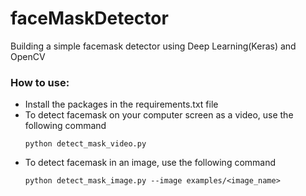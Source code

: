 # faceMaskDetector
Building a simple facemask detector using Deep Learning(Keras) and OpenCV

### How to use:
* Install the packages in the requirements.txt file
* To detect facemask on your computer screen as a video, use the following command
  ```
  python detect_mask_video.py
  ```
* To detect facemask in an image, use the following command
  ```
  python detect_mask_image.py --image examples/<image_name>
  ```